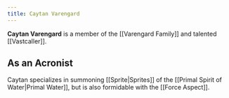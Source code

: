 ```yaml
---
title: Caytan Varengard
---
```


**Caytan Varengard** is a member of the [[Varengard Family]] and talented [[Vastcaller]].

## As an Acronist

Caytan specializes in summoning [[Sprite|Sprites]] of the [[Primal Spirit of Water|Primal Water]], but is also formidable with the [[Force Aspect]].


